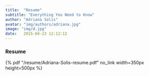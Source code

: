 ```yaml
---
title:  "Resume"
subtitle: "Everything You Need to Know"
author: "Adriana Solis"
avatar: "img/authors/adriana.jpg"
image: "img/d.jpg"
date:   2015-04-23 12:12:12
---
```


### Resume

 {% pdf "/resume/Adriana-Solis-resume.pdf" no_link width=350px height=500px %}
